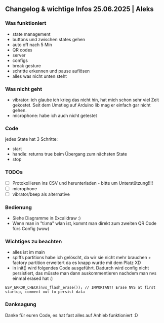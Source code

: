 ## Changelog & wichtige Infos 25.06.2025 | Aleks

### Was funktioniert
* state management
* buttons und zwischen states gehen
* auto off nach 5 Min
* QR codes
* server
* configs
* break gesture
* schritte erkennen und pause auflösen
* alles was nicht unten steht

### Was nicht geht
* vibrator: ich glaube ich krieg das nicht hin, hat mich schon sehr viel Zeit gekostet. Seit dem Umstieg auf Arduino lib mag er einfach gar nicht gehen.
* microphone: habe ich auch nicht getestet

### Code
jedes State hat 3 Schritte:
* start
* handle: returns true beim Übergang zum nächsten State
* stop 

### TODOs
- [ ] Protokollieren ins CSV und herunterladen - bitte um Unterstützung!!!!
- [ ] microphone
- [ ] vibrator/beep als alternative

### Bedienung
* Siehe Diagramme in Excalidraw :)
* Wenn man in "ti:ma" wlan ist, kommt man direkt zum zweiten QR Code fürs Config (wow) 

### Wichtiges zu beachten
* alles ist im main
* spiffs partitions habe ich gelöscht, da wir sie nicht mehr brauchen + factory partition erweitert da es knapp wurde mit dem Platz XD
* in init() wird folgendes Code ausgeführt. Dadurch wird config nicht persistiert, das müsste man dann auskommentieren nachdem man nvs einmal erased hat :)
```
ESP_ERROR_CHECK(nvs_flash_erase()); // IMPORTANT! Erase NVS at first startup, comment out to persist data
```

### Danksagung
Danke für euren Code, es hat fast alles auf Anhieb funktioniert :D



